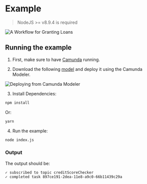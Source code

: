 # Example
> NodeJS >= v8.9.4 is required

<img alt="A Workflow for Granting Loans" src="assets/loan-process.svg" />

## Running the example

1. First, make sure to have [Camunda](https://camunda.com/download/) running.

2. Download the following [model](assets/loan-process.bpmn) and deploy it using the Camunda Modeler.

<img alt="Deploying from Camunda Modeler" src="assets/deploy.gif" />

3. Install Dependencies:

```sh
npm install
```

Or:

```sh
yarn
```

4. Run the example:
```sh
node index.js
```

### Output
The output should be:

```
✓ subscribed to topic creditScoreChecker
✓ completed task 897ce191-2dea-11e8-a9c0-66b11439c29a
```
